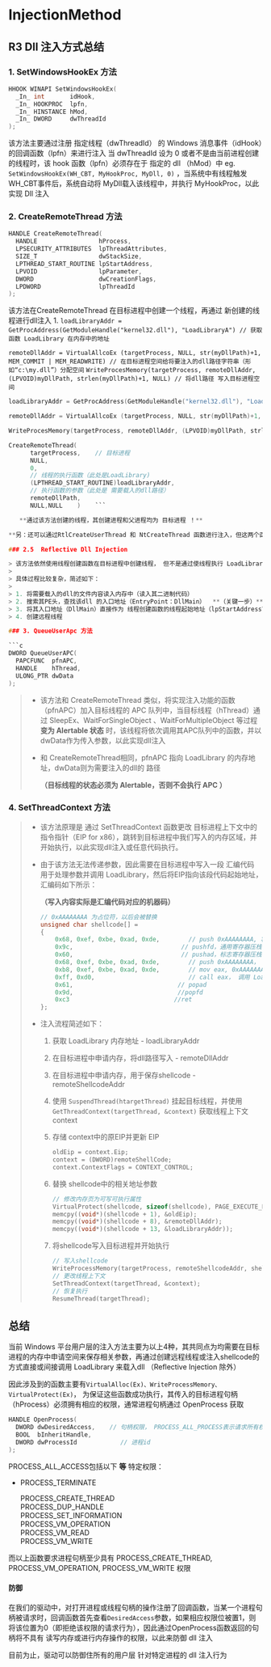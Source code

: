 # InjectionMethod


## R3 Dll 注入方式总结

### 1. SetWindowsHookEx 方法

```c
HHOOK WINAPI SetWindowsHookEx(
  _In_ int       idHook,
  _In_ HOOKPROC  lpfn,
  _In_ HINSTANCE hMod,
  _In_ DWORD     dwThreadId
);
```

该方法主要通过注册 指定线程（dwThreadId） 的 Windows 消息事件（idHook）的回调函数（lpfn）来进行注入 当 dwThreadId 设为 0 或者不是由当前进程创建的线程时，该 hook 函数（lpfn）必须存在于 指定的 dll （hMod）中 eg. `SetWindowsHookEx(WH_CBT, MyHookProc, MyDll, 0)` ，当系统中有线程触发 WH\_CBT事件后，系统自动将 MyDll载入该线程中，并执行 MyHookProc，以此实现 Dll 注入

### 2. CreateRemoteThread 方法

```c
HANDLE CreateRemoteThread(
  HANDLE                 hProcess,
  LPSECURITY_ATTRIBUTES  lpThreadAttributes,
  SIZE_T                 dwStackSize,
  LPTHREAD_START_ROUTINE lpStartAddress,
  LPVOID                 lpParameter,
  DWORD                  dwCreationFlags,
  LPDWORD                lpThreadId
);
```

该方法在CreateRemoteThread 在目标进程中创建一个线程，再通过 新创建的线程进行dll注入 1. `loadLibraryAddr = GetProcAddress(GetModuleHandle("kernel32.dll"), "LoadLibraryA") // 获取函数 LoadLibrary 在内存中的地址`

`remoteDllAddr = VirtualAllcoEx (targetProcess, NULL, str(myDllPath)+1, MEM_COMMIT | MEM_READWRITE) // 在目标进程空间给将要注入的dll路径字符串（形如“c:\my.dll”）分配空间`
`WriteProcesMemory(targetProcess, remoteDllAddr, (LPVOID)myDllPath, strlen(myDllPath)+1, NULL) // 将dll路径 写入目标进程空间`
```c    
loadLibraryAddr = GetProcAddress(GetModuleHandle("kernel32.dll"), "LoadLibraryA") // 获取函数 LoadLibrary 在内存中的地址

remoteDllAddr = VirtualAllcoEx (targetProcess, NULL, str(myDllPath)+1, MEM_COMMIT | MEM_READWRITE) // 在目标进程空间给将要注入的dll路径字符串（形如“c:\my.dll”）分配空间

WriteProcesMemory(targetProcess, remoteDllAddr, (LPVOID)myDllPath, strlen(myDllPath)+1, NULL) // 将dll路径 写入目标进程空间

CreateRemoteThread(
      targetProcess,    // 目标进程
      NULL,
      0,
      // 线程的执行函数（此处是LoadLibrary)
      (LPTHREAD_START_ROUTINE)loadLibraryAddr, 
      // 执行函数的参数（此处是 需要载入的dll路径）
      remoteDllPath,
      NULL,NULL    )    ```

   **通过该方法创建的线程，其创建进程和父进程均为 目标进程 ！**

**另：还可以通过RtlCreateUserThread 和 NtCreateThread 函数进行注入，但这两个函数没有从ntdll.dll导出，因此需要手动寻找这两个函数的地址。注入原理和 CreateRemoteThread非常相似，只是替换了CreateRemoteThread 来在目标进程中创建线程，因此将它们归为一类**

### 2.5  Reflective Dll Injection

> 该方法依然使用线程创建函数在目标进程中创建线程， 但不是通过使线程执行 LoadLibrary 来载入线程
>
> 具体过程比较复杂，简述如下：
>
> 1. 将需要载入的dll的文件内容读入内存中（读入其二进制代码）
> 2. 搜索其PE头，查找该dll 的入口地址（EntryPoint：DllMain）  **（关键一步）**
> 3. 将其入口地址（DllMain）直接作为 线程创建函数的线程起始地址（lpStartAddress\)
> 4. 创建远程线程

### 3. QueueUserApc 方法

```c
DWORD QueueUserAPC(
  PAPCFUNC  pfnAPC,
  HANDLE    hThread,
  ULONG_PTR dwData
);
```

> * 该方法和 CreateRemoteThread 类似，将实现注入功能的函数（pfnAPC）加入目标线程的 APC 队列中，当目标线程（hThread）通过 SleepEx、WaitForSingleObject 、WaitForMultipleObject 等过程 **变为 Alertable 状态** 时，该线程将依次调用其APC队列中的函数，并以dwData作为传入参数，以此实现dll注入
> * 和 CreateRemoteThread相同，pfnAPC 指向 LoadLibrary 的内存地址，dwData则为需要注入的dll的 路径
>
>   **（目标线程的状态必须为 Alertable，否则不会执行 APC ）**

### 4. SetThreadContext 方法

> * 该方法原理是 通过 SetThreadContext 函数更改 目标进程上下文中的指令指针（EIP for x86），跳转到目标进程中我们写入的内存区域，并开始执行，以此实现dll注入或任意代码执行。
> * 由于该方法无法传递参数，因此需要在目标进程中写入一段 汇编代码 用于处理参数并调用 LoadLibrary，然后将EIP指向该段代码起始地址，汇编码如下所示：
>
>   **（写入内容实际是汇编代码对应的机器码）**
>
>   ```c
>   // 0xAAAAAAAA 为占位符，以后会被替换
>   unsigned char shellcode[] =
>   {
>       0x68, 0xef, 0xbe, 0xad, 0xde,        // push 0xAAAAAAAA, 将原EIP值压栈
>       0x9c,                              // pushfd，通用寄存器压栈
>       0x60,                              // pushad，标志寄存器压栈
>       0x68, 0xef, 0xbe, 0xad, 0xde,        // push 0xAAAAAAAA， 将dll路径压栈（传参）
>       0xb8, 0xef, 0xbe, 0xad, 0xde,        // mov eax, 0xAAAAAAAA 
>       0xff, 0xd0,                          // call eax， 调用 LoadLibrary
>       0x61,                             // popad
>       0x9d,                             //popfd
>       0xc3                             //ret
>   };
>   ```
>
> * 注入流程简述如下：
>   1. 获取 LoadLibrary 内存地址 - loadLibraryAddr
>   2. 在目标进程中申请内存，将dll路径写入 - remoteDllAddr
>   3. 在目标进程中申请内存，用于保存shellcode - remoteShellcodeAddr
>   4. 使用 `SuspendThread(htargetThread)` 挂起目标线程，并使用`GetThreadContext(targetThread, &context)` 获取线程上下文 context
>   5. 存储 context中的原EIP并更新 EIP
>
>      ```c
>      oldEip = context.Eip;
>      context = (DWORD)remoteShellCode;
>      context.ContextFlags = CONTEXT_CONTROL;
>      ```
>
>   6. 替换 shellcode中的相关地址参数
>
>      ```c
>      // 修改内存页为可写可执行属性
>      VirtualProtect(shellcode, sizeof(shellcode), PAGE_EXECUTE_READWRITE, &oldProtect);
>      memcpy((void*)(shellcode + 1), &oldEip);    
>      memcpy((void*)(shellcode + 8), &remoteDllAddr);
>      memcpy((void*)(shellcode + 13, &loadLibraryAddr));
>      ```
>
>   7. 将shellcode写入目标进程并开始执行
>
>      ```c
>      // 写入shellcode
>      WriteProcessMemory(targetProcess, remoteShellcodeAddr, shellcode, NULL);
>      // 更改线程上下文
>      SetThreadContext(targetThread, &context);
>      // 恢复执行
>      ResumeThread(targetThread);
>      ```

## 总结

当前 Windows 平台用户层的注入方法主要为以上4种，其共同点为均需要在目标进程的内存中申请空间来保存相关参数，再通过创建远程线程或注入shellcode的方式直接或间接调用 LoadLibrary 来载入dll （Reflective Injection 除外）

因此涉及到的函数主要有`VirtualAlloc(Ex)、WriteProcessMemory、VirtualProtect(Ex)`， 为保证这些函数成功执行，其传入的目标进程句柄（hProcess）必须拥有相应的权限，通常进程句柄通过 OpenProcess 获取

```c
HANDLE OpenProcess(
  DWORD dwDesiredAccess,    // 句柄权限， PROCESS_ALL_PROCESS表示请求所有权限
  BOOL  bInheritHandle,
  DWORD dwProcessId            // 进程id
);
```

PROCESS\_ALL\_ACCESS包括以下 **等** 特定权限：

* PROCESS\_TERMINATE

  PROCESS\_CREATE\_THREAD  
  PROCESS\_DUP\_HANDLE  
  PROCESS\_SET\_INFORMATION  
  PROCESS\_VM\_OPERATION  
  PROCESS\_VM\_READ  
  PROCESS\_VM\_WRITE

而以上函数要求进程句柄至少具有 PROCESS\_CREATE\_THREAD, PROCESS\_VM\_OPERATION, PROCESS\_VM\_WRITE 权限

#### 防御

在我们的驱动中，对打开进程或线程句柄的操作注册了回调函数，当某一个进程句柄被请求时，回调函数首先查看`DesiredAccess`参数，如果相应权限位被置1，则将该位置为0（即拒绝该权限的请求行为），因此通过OpenProcess函数返回的句柄将不具有 读写内存或进行内存操作的权限，以此来防御 dll 注入

目前为止，驱动可以防御住所有的用户层 针对特定进程的 dll 注入行为

<!--stackedit_data:
eyJoaXN0b3J5IjpbNjQ3MTgyOTM5XX0=
-->